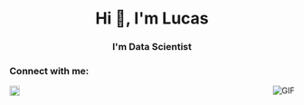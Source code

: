 <h1 align="center">Hi 👋, I'm Lucas</h1>
<h3 align="center">I'm Data Scientist</h3>

<h3 align="left">Connect with me:</h3>
<a href='https://www.linkedin.com/in/lucasrover/'><img align='left' alt="linkedin" src="https://raw.githubusercontent.com/rahul-jha98/rahul-jha98/561d474902b59c7429ec22bb73e225696c27b202/assets/linkedin.svg" height='18px'/></a>

<p align="left">
<img align="right" alt="GIF" src="https://raw.githubusercontent.com/sciencepal/sciencepal/master/assets/life_balance.gif"/>


